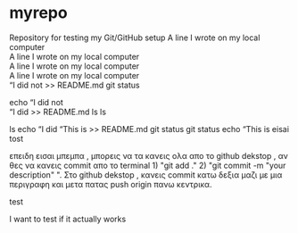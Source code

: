 # myrepo
Repository for testing my Git/GitHub setup
A line I wrote on my local computer  
A line I wrote on my local computer  
A line I wrote on my local computer  
A line I wrote on my local computer  
“I did not  >> README.md
git status

echo “I did not  
“I did  >> README.md
ls
ls


ls
echo “I did 
“This is >> README.md
git status
git status
echo “This is
eisai tost  

 επειδη εισαι μπεμπα , μπορεις να τα κανεις ολα απο το github dekstop , αν θες να κανεις commit απο το terminal 1) "git add ." 2) "git commit -m "your description" ". Στο github dekstop , κανεις commit κατω δεξια μαζι με μια περιγραφη και μετα πατας push origin πανω κεντρικα.   


test

I want to test if it actually works



